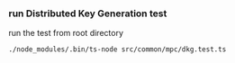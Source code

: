 ### run Distributed Key Generation test

run the test from root directory
```
./node_modules/.bin/ts-node src/common/mpc/dkg.test.ts
```

